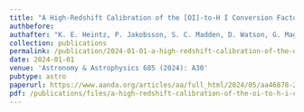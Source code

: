 ```yaml
---
title: "A High-Redshift Calibration of the [OI]-to-H I Conversion Factor in Star-Forming Galaxies"
authbefore:
authafter: "K. E. Heintz, P. Jakobsson, S. C. Madden, D. Watson, G. Magdis, F. Valentino, T. R. Greve, and D. Vizgan"
collection: publications
permalink: /publication/2024-01-01-a-high-redshift-calibration-of-the-oi-to-h-i-conversion
date: 2024-01-01
venue: 'Astronomy & Astrophysics 685 (2024): A30'
pubtype: astro
paperurl: https://www.aanda.org/articles/aa/full_html/2024/05/aa46878-23/aa46878-23.html
pdf: /publications/files/a-high-redshift-calibration-of-the-oi-to-h-i-conversion.pdf
---
```

